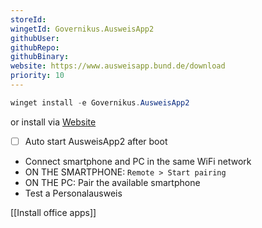 ```yaml
---
storeId: 
wingetId: Governikus.AusweisApp2
githubUser: 
githubRepo: 
githubBinary: 
website: https://www.ausweisapp.bund.de/download
priority: 10
---
```



```powershell
winget install -e Governikus.AusweisApp2
```

or install via [Website](https://www.ausweisapp.bund.de/download)

- [ ] Auto start AusweisApp2 after boot
- Connect smartphone and PC in the same WiFi network
- ON THE SMARTPHONE: `Remote > Start pairing`
- ON THE PC: Pair the available smartphone
- Test a Personalausweis

[[Install office apps]]